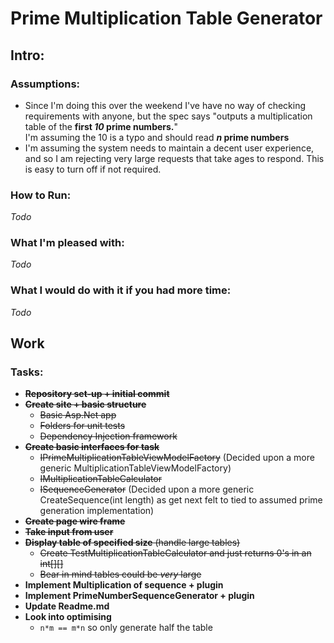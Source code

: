 # Prime Multiplication Table Generator

## Intro:

### Assumptions:
* Since I'm doing this over the weekend I've have no way of checking requirements with anyone, but the spec says "outputs a multiplication table of the **first *10* prime numbers.**"  
I'm assuming the 10 is a typo and should read ***n* prime numbers**
* I'm assuming the system needs to maintain a decent user experience, and so I am rejecting very large requests that take ages to respond. This is easy to turn off if not required.

### How to Run:
*Todo*

### What I'm pleased with:
*Todo*

### What I would do with it if you had more time:
*Todo*

## Work

### Tasks:

* ~~**Repository set-up + initial commit**~~
* ~~**Create site + basic structure**~~
  * ~~Basic Asp.Net app~~
  * ~~Folders for unit tests~~
  * ~~Dependency Injection framework~~
* ~~**Create basic interfaces for task**~~  
  * ~~IPrimeMultiplicationTableViewModelFactory~~ (Decided upon a more generic MultiplicationTableViewModelFactory)   
  * ~~IMultiplicationTableCalculator~~   
  * ~~ISequenceGenerator~~ (Decided upon a more generic CreateSequence(int length) as get next felt to tied to assumed prime generation implementation)
* ~~**Create page wire frame**~~
* ~~**Take input from user**~~
* ~~**Display table of specified size** (handle large tables)~~
  * ~~Create TestMultiplicationTableCalculator and just returns 0's in an int[][]~~
  * ~~Bear in mind tables could be *very* large~~
* **Implement Multiplication of sequence + plugin**
* **Implement PrimeNumberSequenceGenerator + plugin**
* **Update Readme.md**
* **Look into optimising**
  * `n*m == m*n` so only generate half the table
